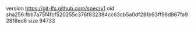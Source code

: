 version https://git-lfs.github.com/spec/v1
oid sha256:fbb7a75f4fcf520255c376f832384cc63cb5a0df281b93ff98d867fa92818ed6
size 94733
